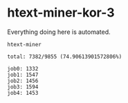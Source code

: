 # htext-miner-kor-3

Everything doing here is automated.

```
htext-miner

total: 7382/9855 (74.90613901572806%)

job0: 1332
job1: 1547
job2: 1456
job3: 1594
job4: 1453
```